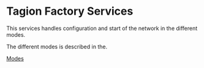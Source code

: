 # Tagion Factory Services

This services handles configuration and start of the network in the different modes.

The different modes is described in the.

[Modes](documents/architecture/Newwork_Modes.md)

